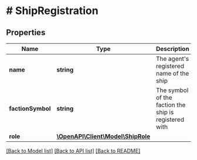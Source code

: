 # # ShipRegistration

## Properties

Name | Type | Description | Notes
------------ | ------------- | ------------- | -------------
**name** | **string** | The agent&#39;s registered name of the ship |
**factionSymbol** | **string** | The symbol of the faction the ship is registered with |
**role** | [**\OpenAPI\Client\Model\ShipRole**](ShipRole.md) |  |

[[Back to Model list]](../../README.md#models) [[Back to API list]](../../README.md#endpoints) [[Back to README]](../../README.md)
